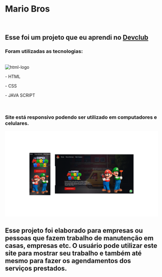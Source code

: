 <h1>Mario Bros</h1>
<br>
<h2>Esse foi um projeto que eu aprendi no <a href= "https://rodolfomori.com.br/devclub">Devclub</a></h2>
<h3>Foram utilizadas as tecnologias:</h3>
<br>
<img src="https://img.shields.io/badge/HTML5-E34F26?style=for-the-badge&logo=html5&logoColor=white" alt="html-logo"/><p>- HTML</p>
<p>- CSS</p>
<p>- JAVA SCRIPT</p>
<br>
<h3>Site está responsivo podendo ser utilizado em computadores e celulares.</h3>
<img src= "https://github.com/thiagogirotto85/Mario-Bros/blob/main/Mobile%20e%20Desktop.png?raw=true"/>
<h2 align-items: center>Esse projeto foi elaborado para empresas ou pessoas que fazem trabalho de manutenção em casas, empresas etc. O usuário pode utilizar este site para mostrar seu trabalho e também até mesmo para fazer os agendamentos dos serviços prestados.</h2> 

